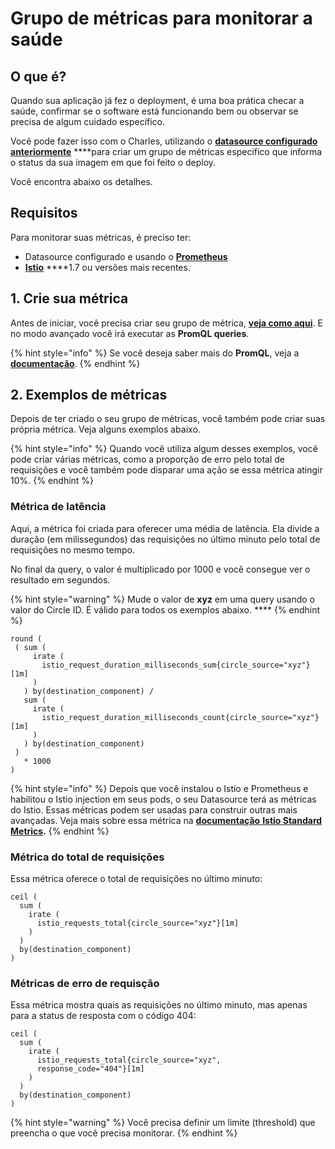 # Grupo de métricas para monitorar a saúde

## O que é?

Quando sua aplicação já fez o deployment, é uma boa prática checar a saúde, confirmar se o software está funcionando bem ou observar se precisa de algum cuidado específico. 

Você pode fazer isso com o Charles, utilizando o [**datasource configurado anteriormente**](../../primeiros-passos/definindo-workspace/adicionando-o-datasource.md) ****para criar um grupo de métricas especifico que informa o status da sua imagem em que foi feito o deploy. 

 Você encontra abaixo os detalhes.

## Requisitos

Para monitorar suas métricas, é preciso ter: 

*  Datasource configurado e usando o [**Prometheus**](https://prometheus.io/)
*  [**Istio**](https://istio.io/latest/) ****1.7 ou versões mais recentes.

## 1. Crie sua métrica

Antes de iniciar, você precisa criar seu grupo de métrica, [**veja como aqui**](grupo-de-metricas.md). E no modo avançado você irá executar as **PromQL queries**.

{% hint style="info" %}
Se você deseja saber mais do **PromQL**, veja a [**documentação**](https://prometheus.io/docs/prometheus/latest/querying/basics/).
{% endhint %}

## 2. Exemplos de métricas

Depois de ter criado o seu grupo de métricas, você também pode criar suas própria métrica. Veja alguns exemplos abaixo.

{% hint style="info" %}
Quando você utiliza algum desses exemplos, você pode criar várias métricas, como a proporção de erro pelo total de requisições e você também pode disparar uma ação se essa métrica atingir 10%. 
{% endhint %}

### Métrica de latência 

Aqui, a métrica foi criada para oferecer uma média de latência. Ela divide a duração \(em milissegundos\) das requisições no último minuto pelo total de requisições no mesmo tempo. 

No final da query, o valor é multiplicado por 1000 e você consegue ver o resultado em segundos.

{% hint style="warning" %}
Mude o valor de **xyz**  em uma query usando o valor do Circle ID. É válido para todos os exemplos abaixo. ****
{% endhint %}

```
round (
 ( sum (
     irate (
       istio_request_duration_milliseconds_sum{circle_source="xyz"}[1m]
     )
   ) by(destination_component) /
   sum (
     irate (
       istio_request_duration_milliseconds_count{circle_source="xyz"}[1m]
     )
   ) by(destination_component)
 ) 
   * 1000
)
```

{% hint style="info" %}
Depois que você instalou o Istio e Prometheus e habilitou o Istio injection em seus pods,  o seu Datasource terá as métricas do Istio. Essas métricas podem ser usadas para construir outras mais avançadas. Veja mais sobre essa métrica na [**documentação** **Istio Standard Metrics**](https://istio.io/latest/docs/reference/config/metrics/)**.**
{% endhint %}

### Métrica do total de requisições 

Essa métrica oferece o total de requisições no último minuto: 

```
ceil (
  sum (
    irate (
      istio_requests_total{circle_source="xyz"}[1m]
    )
  ) 
  by(destination_component)
) 
```

### Métricas de erro de requisção

Essa métrica mostra quais as requisições no último minuto, mas apenas para a status de resposta com o código 404: 

```
ceil (
  sum (
    irate (
      istio_requests_total{circle_source="xyz",
      response_code="404"}[1m]
    )
  ) 
  by(destination_component)
) 
```

{% hint style="warning" %}
Você precisa definir um limite \(threshold\) que preencha o que você precisa monitorar. 
{% endhint %}

